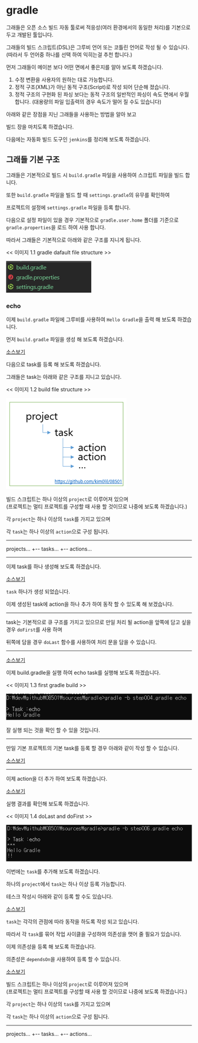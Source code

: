 # gradle

그래들은 오픈 소스 빌드 자동 툴로써 적응성(여러 환경에서의 동일한 처리)를 기본으로 두고 개발된 툴입니다.

그래들의 빌드 스크립트(DSL)은 그루비 언어 또는 코틀린 언어로 작성 될 수 있습니다.  
(따라서 두 언어중 하나를 선택 하여 익히는걸 추천 합니다.)

먼저 그래들이 메이븐 보다 어떤 면에서 좋은지를 알아 보도록 하겠습니다.

1. 수정 변환을 사용자의 원하는 대로 가능합니다.
2. 정적 구조(XML)가 아닌 동적 구조(Script)로 작성 되어 단순해 졌습니다.
3. 정적 구조의 구현화 된 파싱 보다는 동적 구조의 일반적인 파싱이 속도 면에서 우월합니다. (대용량의 파일 입출력의 경우 속도가 떨어 질 수도 있습니다)

아래와 같은 장점을 지닌 그래들을 사용하는 방법을 알아 보고

빌드 장을 마치도록 하겠습니다.

다음에는 자동화 빌드 도구인 `jenkins`를 정리해 보도록 하겠습니다.

## 그래들 기본 구조

그래들은 기본적으로 빌드 시 `build.gradle` 파일을 사용하여 스크립트 파일을 빌드 합니다.

또한 `build.gradle` 파일을 빌드 할 때 `settings.gradle`의 유무를 확인하여

프로젝트의 설정에 `settings.gradle` 파일을 등록 합니다.

다음으로 설정 파일이 있을 경우 기본적으로 `gradle.user.home` 폴더를 기준으로 `gradle.properties`을 로드 하여 사용 합니다.

따라서 그래들은 기본적으로 아래와 같은 구조를 지니게 됩니다.

<< 이미지 1.1 gradle dafault file structure >>

![이미지](./sources/gradle/images/001.png)

### echo

이제 `build.gradle` 파일에 그루비를 사용하여 `Hello Gradle`을 출력 해 보도록 하겠습니다.

먼저 `build.gradle` 파일을 생성 해 보도록 하겠습니다.

[소스보기](./sources/gradle/step002.gradle)

다음으로 task를 등록 해 보도록 하겠습니다.

그래들은 task는 아래와 같은 구조를 지니고 있습니다.

<< 이미지 1.2 build file structure >>

![이미지](./sources/gradle/images/002.png)

빌드 스크립트는 하나 이상의 `project`로 이루어져 있으며  
(프로젝트는 멀티 프로젝트를 구성할 때 사용 할 것이므로 나중에 보도록 하겠습니다.)

각 `project`는 하나 이상의 `task`를 가지고 있으며

각 `task`는 하나 이상의 `action`으로 구성 됩니다.

- - -

projects...
   +-- tasks...
         +-- actions...

- - -

이제 task를 하나 생성해 보도록 하겠습니다.

[소스보기](./sources/gradle/step003.gradle)

`task` 하나가 생성 되었습니다.

이제 생성된 task에 action을 하나 추가 하여 동작 할 수 있도록 해 보겠습니다.

- - -

task는 기본적으로 큐 구조를 가지고 있으므로 만일 처리 될 action을 앞쪽에 담고 싶을 경우 `doFirst`를 사용 하며

뒤쪽에 담을 경우 `doLast` 함수를 사용하여 처리 문을 담을 수 있습니다.

- - -

[소스보기](./sources/gradle/step004.gradle)

이제 build.gradle을 실행 하여 echo task를 실행해 보도록 하겠습니다.

<< 이미지 1.3 first gradle build >>

![이미지](./sources/gradle/images/003.png)

잘 실행 되는 것을 확인 할 수 있을 것입니다.

- - -

만일 기본 프로젝트의 기본 task를 등록 할 경우 아래와 같이 작성 할 수 있습니다.

[소스보기](./sources/gradle/step005.gradle)

- - -

이제 action을 더 추가 하여 보도록 하겠습니다.  

[소스보기](./sources/gradle/step006.gradle)

실행 결과를 확인해 보도록 하겠습니다.

<< 이미지 1.4 doLast and doFirst >>

![이미지](./sources/gradle/images/004.png)

이번에는 `task`를 추가해 보도록 하겠습니다.

하나의 `project`에서 `task`는 하나 이상 등록 가능합니다.

테스크 작성시 아래와 같이 등록 할 수도 있습니다.

[소스보기](./sources/gradle/step007.gradle)

`task`는 각각의 관점에 따라 동작을 하도록 작성 되고 있습니다.

따라서 각 `task`를 묶어 작업 사이클을 구성하여 의존성을 맷어 줄 필요가 있습니다.

이제 의존성을 등록 해 보도록 하겠습니다.

의존성은 `dependsOn`을 사용하여 등록 할 수 있습니다.

[소스보기](./sources/gradle/step008.gradle)

빌드 스크립트는 하나 이상의 `project`로 이루어져 있으며  
(프로젝트는 멀티 프로젝트를 구성할 때 사용 할 것이므로 나중에 보도록 하겠습니다.)

각 `project`는 하나 이상의 `task`를 가지고 있으며

각 `task`는 하나 이상의 `action`으로 구성 됩니다.

- - -

projects...
   +-- tasks...
         +-- actions...
